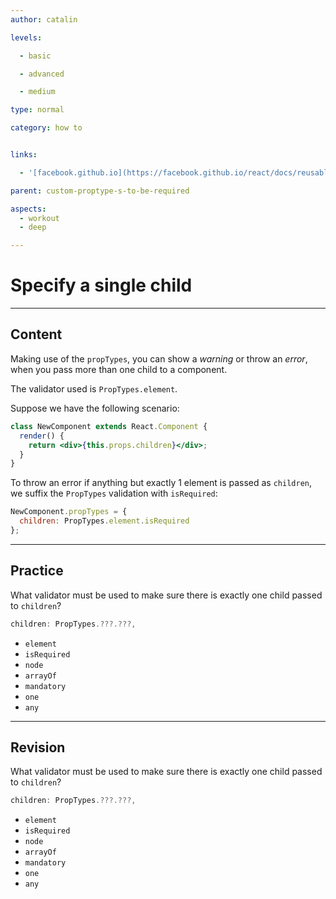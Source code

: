 ```yaml
---
author: catalin

levels:

  - basic

  - advanced

  - medium

type: normal

category: how to


links:

  - '[facebook.github.io](https://facebook.github.io/react/docs/reusable-components.html#single-child){website}'

parent: custom-proptype-s-to-be-required

aspects:
  - workout
  - deep

---
```


# Specify a single child

---
## Content

Making use of the `propTypes`, you can show a *warning* or throw an *error*, when you pass more than one child to a component.

The validator used is `PropTypes.element`.

Suppose we have the following scenario:
```jsx
class NewComponent extends React.Component {
  render() {
    return <div>{this.props.children}</div>;
  }
}
```

To throw an error if anything but exactly 1 element is passed as `children`, we suffix the `PropTypes` validation with `isRequired`:
```js
NewComponent.propTypes = {
  children: PropTypes.element.isRequired
};
```

---
## Practice

What validator must be used to make sure there is exactly one child passed to `children`?

```js
children: PropTypes.???.???,
```


* `element`
* `isRequired`
* `node`
* `arrayOf`
* `mandatory`
* `one`
* `any`

---
## Revision

What validator must be used to make sure there is exactly one child passed to `children`?

```js
children: PropTypes.???.???,
```


* `element`
* `isRequired`
* `node`
* `arrayOf`
* `mandatory`
* `one`
* `any`


